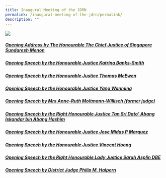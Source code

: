 ```yaml
---
title: Inaugural Meeting of the JDRN
permalink: /inaugural-meeting-of-the-jdrn/permalink/
description: ""
---
```

![](/images/official%20group%20photograph%20-%20final.jpg)

##### [Opening Address by The Honourable The Chief Justice of Singapore Sundaresh Menon](/files/2022-05-18%20-%20inaugural%20jdrn%20meeting%20opening%20address.pdf)

##### [Opening Speech by the Honourable Justice Katrina Banks-Smith](/files/australia%20speech.pdf)

##### [ Opening Speech by the Honourable Justice Thomas McEwen](/files/ontario%20superior%20court%20of%20justice%20speech-updated.pdf)

##### [Opening Speech by the Honourable Justice Yang Wanming](/files/the%20supreme%20people’s%20court%20of%20the%20people’s%20republic%20of%20china%20-%20opening%20speech.pdf)

##### [Opening Speech by Mrs Anne-Ruth Moltmann-Willisch (former judge)](/files/berlin%20regional%20court%20-%20speech.pdf)

##### [Opening Speech by the Right Honourable Justice Tan Sri Dato’ Abang Iskandar bin Abang Hashim](/files/malaysia%20speech.pdf)

##### [Opening Speech by the Honourable Justice Jose Midas P Marquez](/files/philippines_opening%20speech_hon%20jose%20midas%20p%20marquez.pdf)

##### [Opening Speech by the Honourable Justice Vincent Hoong](/files/singapore%20-%20speech.pdf)

##### [Opening Speech by the Right Honourable Lady Justice Sarah Asplin DBE](/files/uk%20speech.pdf)

##### [Opening Speech by District Judge Philip M. Halpern](/files/jdrn%20halpern%20speech.pdf)